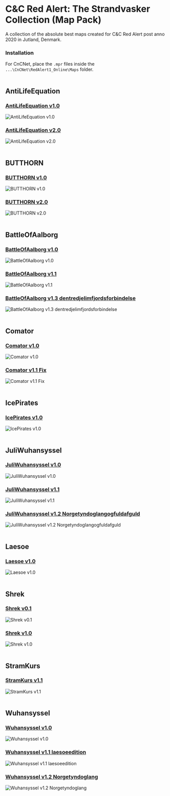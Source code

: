 # C&C Red Alert: The Strandvasker Collection (Map Pack)
A collection of the absolute best maps created for C&C Red Alert post anno 2020 in Jutland, Denmark.<br>

### Installation
For CnCNet, place the `.mpr` files inside the `...\CnCNet\RedAlert1_Online\Maps` folder.<br><br>

## AntiLifeEquation
### [AntiLifeEquation v1.0](https://github.com/tmthomsen/RedAlert_TheStrandvaskerCollection/raw/main/maps/AntiLifeEquation_v1.0.mpr)<br>
![AntiLifeEquation v1.0](/readme-previews/AntiLifeEquation_v1.0.png)<br>
### [AntiLifeEquation v2.0](https://github.com/tmthomsen/RedAlert_TheStrandvaskerCollection/raw/main/maps/AntiLifeEquation_v2.0.mpr)<br>
![AntiLifeEquation v2.0](/readme-previews/AntiLifeEquation_v2.0.png)<br>
<br>
## BUTTHORN
### [BUTTHORN v1.0](https://github.com/tmthomsen/RedAlert_TheStrandvaskerCollection/raw/main/maps/BUTTHORN_v1.0.mpr)<br>
![BUTTHORN v1.0](/readme-previews/BUTTHORN_v1.0.png)<br>
### [BUTTHORN v2.0](https://github.com/tmthomsen/RedAlert_TheStrandvaskerCollection/raw/main/maps/BUTTHORN_v2.0.mpr)<br>
![BUTTHORN v2.0](/readme-previews/BUTTHORN_v2.0.png)<br>
<br>
## BattleOfAalborg
### [BattleOfAalborg v1.0](https://github.com/tmthomsen/RedAlert_TheStrandvaskerCollection/raw/main/maps/BattleOfAalborg_v1.0.mpr)<br>
![BattleOfAalborg v1.0](/readme-previews/BattleOfAalborg_v1.0.png)<br>
### [BattleOfAalborg v1.1](https://github.com/tmthomsen/RedAlert_TheStrandvaskerCollection/raw/main/maps/BattleOfAalborg_v1.1.mpr)<br>
![BattleOfAalborg v1.1](/readme-previews/BattleOfAalborg_v1.1.png)<br>
### [BattleOfAalborg v1.3 dentredjelimfjordsforbindelse](https://github.com/tmthomsen/RedAlert_TheStrandvaskerCollection/raw/main/maps/BattleOfAalborg_v1.3_dentredjelimfjordsforbindelse.mpr)<br>
![BattleOfAalborg v1.3 dentredjelimfjordsforbindelse](/readme-previews/BattleOfAalborg_v1.3_dentredjelimfjordsforbindelse.png)<br>
<br>
## Comator
### [Comator v1.0](https://github.com/tmthomsen/RedAlert_TheStrandvaskerCollection/raw/main/maps/Comator_v1.0.mpr)<br>
![Comator v1.0](/readme-previews/Comator_v1.0.png)<br>
### [Comator v1.1 Fix](https://github.com/tmthomsen/RedAlert_TheStrandvaskerCollection/raw/main/maps/Comator_v1.1_Fix.mpr)<br>
![Comator v1.1 Fix](/readme-previews/Comator_v1.1_Fix.png)<br>
<br>
## IcePirates
### [IcePirates v1.0](https://github.com/tmthomsen/RedAlert_TheStrandvaskerCollection/raw/main/maps/IcePirates_v1.0.mpr)<br>
![IcePirates v1.0](/readme-previews/IcePirates_v1.0.png)<br>
<br>
## JuliWuhansyssel
### [JuliWuhansyssel v1.0](https://github.com/tmthomsen/RedAlert_TheStrandvaskerCollection/raw/main/maps/JuliWuhansyssel_v1.0.mpr)<br>
![JuliWuhansyssel v1.0](/readme-previews/JuliWuhansyssel_v1.0.png)<br>
### [JuliWuhansyssel v1.1](https://github.com/tmthomsen/RedAlert_TheStrandvaskerCollection/raw/main/maps/JuliWuhansyssel_v1.1.mpr)<br>
![JuliWuhansyssel v1.1](/readme-previews/JuliWuhansyssel_v1.1.png)<br>
### [JuliWuhansyssel v1.2 Norgetyndoglangogfuldafguld](https://github.com/tmthomsen/RedAlert_TheStrandvaskerCollection/raw/main/maps/JuliWuhansyssel_v1.2_Norgetyndoglangogfuldafguld.mpr)<br>
![JuliWuhansyssel v1.2 Norgetyndoglangogfuldafguld](/readme-previews/JuliWuhansyssel_v1.2_Norgetyndoglangogfuldafguld.png)<br>
<br>
## Laesoe
### [Laesoe v1.0](https://github.com/tmthomsen/RedAlert_TheStrandvaskerCollection/raw/main/maps/Laesoe_v1.0.mpr)<br>
![Laesoe v1.0](/readme-previews/Laesoe_v1.0.png)<br>
<br>
## Shrek
### [Shrek v0.1](https://github.com/tmthomsen/RedAlert_TheStrandvaskerCollection/raw/main/maps/Shrek_v0.1.mpr)<br>
![Shrek v0.1](/readme-previews/Shrek_v0.1.png)<br>
### [Shrek v1.0](https://github.com/tmthomsen/RedAlert_TheStrandvaskerCollection/raw/main/maps/Shrek_v1.0.mpr)<br>
![Shrek v1.0](/readme-previews/Shrek_v1.0.png)<br>
<br>
## StramKurs
### [StramKurs v1.1](https://github.com/tmthomsen/RedAlert_TheStrandvaskerCollection/raw/main/maps/StramKurs_v1.1.mpr)<br>
![StramKurs v1.1](/readme-previews/StramKurs_v1.1.png)<br>
<br>
## Wuhansyssel
### [Wuhansyssel v1.0](https://github.com/tmthomsen/RedAlert_TheStrandvaskerCollection/raw/main/maps/Wuhansyssel_v1.0.mpr)<br>
![Wuhansyssel v1.0](/readme-previews/Wuhansyssel_v1.0.png)<br>
### [Wuhansyssel v1.1 laesoeedition](https://github.com/tmthomsen/RedAlert_TheStrandvaskerCollection/raw/main/maps/Wuhansyssel_v1.1_laesoeedition.mpr)<br>
![Wuhansyssel v1.1 laesoeedition](/readme-previews/Wuhansyssel_v1.1_laesoeedition.png)<br>
### [Wuhansyssel v1.2 Norgetyndoglang](https://github.com/tmthomsen/RedAlert_TheStrandvaskerCollection/raw/main/maps/Wuhansyssel_v1.2_Norgetyndoglang.mpr)<br>
![Wuhansyssel v1.2 Norgetyndoglang](/readme-previews/Wuhansyssel_v1.2_Norgetyndoglang.png)<br>
<br>
